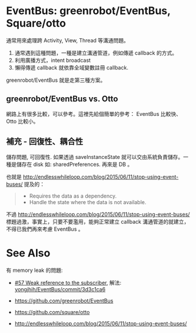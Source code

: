 # EventBus: greenrobot/EventBus, Square/otto

通常用來處理跨 Activity, View, Thread 等溝通問題。

1. 通常遇到這種問題，一種是建立溝通管道，例如傳遞 callback 的方式。
2. 利用廣播方式，intent broadcast
3. 懶得傳遞 callback 就依靠全域變數註冊 callback.

greenrobot/EventBus 就是走第三種方案。

## greenrobot/EventBus vs. Otto

網路上有很多比較，可以參考。這裡先給個簡單的參考： EventBus 比較快、 Otto 比較小。

## 補充 - 回復性、耦合性

儲存問題, 可回復性. 如果透過 saveInstanceState 就可以交由系統負責儲存。一種是儲存在 disk 如: sharedPreferences. 再來是 DB 。

也就是 http://endlesswhileloop.com/blog/2015/06/11/stop-using-event-buses/ 提及的：

> * Requires the data as a dependency.
> * Handle the state where the data is not available.

不過 http://endlesswhileloop.com/blog/2015/06/11/stop-using-event-buses/ 標題過激，事實上，只要不要濫用，能夠正常建立 callback 溝通管道的就建立，不得已我們再來考慮 EventBus 。

# See Also

有 memory leak 的問題:

* [#57 Weak reference to the subscriber](https://github.com/greenrobot/EventBus/issues/57), 解法: [yongjhih/EventBus/commit/3d3c1ca6](https://github.com/yongjhih/EventBus/commit/3d3c1ca6676112bd9dd6bb78245b03b31e5c25fc)

* https://github.com/greenrobot/EventBus
* https://github.com/square/otto
* http://endlesswhileloop.com/blog/2015/06/11/stop-using-event-buses/